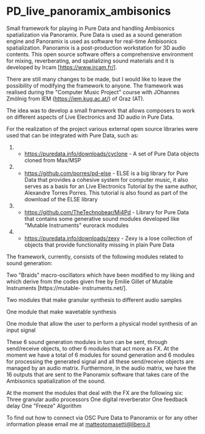 # PD_live_panoramix_ambisonics

 
Small framework for playing in Pure Data and handling Ambisonics spatialization via Panoramix.
Pure Data is used as a sound generation engine and Panoramix is used as software for real-time Ambisonics spatialization. 
Panoramix is a post-production workstation for 3D audio contents. This open source software offers a comprehensive environment for mixing, reverberating, and spatializing sound materials and it is developed by Ircam [https://www.ircam.fr/].

There are still many changes to be made, but I would like to leave the possibility of modifying the framework to anyone.
The framework was realised during the "Computer Music Project" course with JOhannes Zmölnig from IEM (https://iem.kug.ac.at/) of Graz (AT).

The idea was to develop a small framework that allows composers to work on different aspects of Live Electronics and 3D audio in Pure Data.

For the realization of the project various external open source libraries were used that can be integrated with Pure Data, such as:
1) - https://puredata.info/downloads/cyclone - A set of Pure Data objects cloned from Max/MSP
2) - https://github.com/porres/pd-else - ELSE is a big library for Pure Data that provides a cohesive system for computer music, it also serves as a basis for an Live Electronics Tutorial by the same author, Alexandre Torres Porres. This tutorial is also found as part of the download of the ELSE library
3) - https://github.com/TheTechnobear/Mi4Pd - Library for Pure Data that contains some generative sound modules developed like "Mutable Instruments" eurorack modules
4) - https://puredata.info/downloads/zexy - Zexy is a lose collection of objects that provide functionality missing in plain Pure Data


The framework, currently, consists of the following modules related to sound generation: 

Two "Braids" macro-oscillators which have been modified to my liking and which derive from the codes given free by Emilie Gillet of Mutable Instruments [https://mutable- instruments.net/].

Two modules that make granular synthesis to different audio samples

One module that make wavetable synthesis
     
One module that allow the user to perform a physical model synthesis of an input signal

These 6 sound generation modules in turn can be sent, through send/receive objects, to other 6 modules that act more as FX. At the moment we have a total of 6 modules for sound generation and 6 modules for processing the generated signal and all these send/receive objects are managed by an audio matrix.
Furthermore, in the audio matrix, we have the 16 outputs that are sent to the Panoramix software that takes care of the Ambisonics spatialization of the sound.

At the moment the modules that deal with the FX are the following six:
Three granular audio processors 
One digital reverberator
One feedback delay
One "Freeze" Algorithm

To find out how to connect via OSC Pure Data to Panoramix or for any other information please email me at matteotomasetti@libero.it

